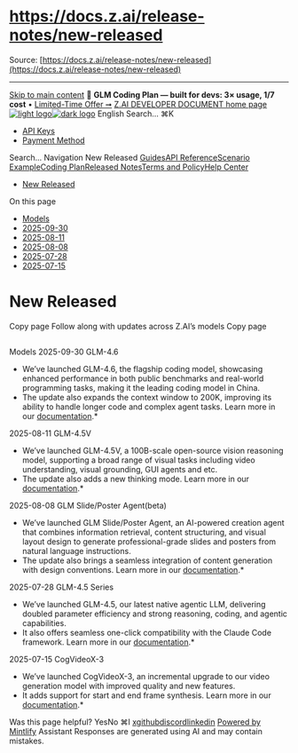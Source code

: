 # https://docs.z.ai/release-notes/new-released

Source: [https://docs.z.ai/release-notes/new-released](https://docs.z.ai/release-notes/new-released)

---

[Skip to main content](https://docs.z.ai/release-notes/new-released#content-area)
🚀 **GLM Coding Plan — built for devs: 3× usage, 1/7 cost** • [Limited-Time Offer ➞](https://z.ai/subscribe?utm_campaign=Platform_Ops&_channel_track_key=DaprgHIc)
[Z.AI DEVELOPER DOCUMENT home page![light logo](https://mintcdn.com/zhipu-32152247/B_E8wI-eiNa1QlPV/logo/dark.svg?fit=max&auto=format&n=B_E8wI-eiNa1QlPV&q=85&s=75deefa9dea5bdbc84d4da68885c267f)![dark logo](https://mintcdn.com/zhipu-32152247/B_E8wI-eiNa1QlPV/logo/light.svg?fit=max&auto=format&n=B_E8wI-eiNa1QlPV&q=85&s=c1ecf1af358fa8eeab8c06052337f8f6)](https://z.ai/model-api)
English
Search...
⌘K
  * [API Keys](https://z.ai/manage-apikey/apikey-list)
  * [Payment Method](https://z.ai/manage-apikey/billing)


Search...
Navigation
New Released
[Guides](https://docs.z.ai/guides/overview/quick-start)[API Reference](https://docs.z.ai/api-reference/introduction)[Scenario Example](https://docs.z.ai/scenario-example/develop-tools/claude)[Coding Plan](https://docs.z.ai/devpack/overview)[Released Notes](https://docs.z.ai/release-notes/new-released)[Terms and Policy](https://docs.z.ai/legal-agreement/privacy-policy)[Help Center](https://docs.z.ai/help/faq)
  * [New Released](https://docs.z.ai/release-notes/new-released)


On this page
  * [Models](https://docs.z.ai/release-notes/new-released#models)
  * [2025-09-30](https://docs.z.ai/release-notes/new-released#2025-09-30)
  * [2025-08-11](https://docs.z.ai/release-notes/new-released#2025-08-11)
  * [2025-08-08](https://docs.z.ai/release-notes/new-released#2025-08-08)
  * [2025-07-28](https://docs.z.ai/release-notes/new-released#2025-07-28)
  * [2025-07-15](https://docs.z.ai/release-notes/new-released#2025-07-15)


# New Released
Copy page
Follow along with updates across Z.AI’s models
Copy page
##
[​](https://docs.z.ai/release-notes/new-released#models)
Models
[​](https://docs.z.ai/release-notes/new-released#2025-09-30)
2025-09-30
GLM-4.6
  * We’ve launched GLM-4.6, the flagship coding model, showcasing enhanced performance in both public benchmarks and real-world programming tasks, making it the leading coding model in China.
  * The update also expands the context window to 200K, improving its ability to handle longer code and complex agent tasks. Learn more in our [documentation](https://docs.z.ai/guides/llm/glm-4.6).*


[​](https://docs.z.ai/release-notes/new-released#2025-08-11)
2025-08-11
GLM-4.5V
  * We’ve launched GLM-4.5V, a 100B-scale open-source vision reasoning model, supporting a broad range of visual tasks including video understanding, visual grounding, GUI agents and etc.
  * The update also adds a new thinking mode. Learn more in our [documentation](https://docs.z.ai/guides/vlm/glm-4.5v).*


[​](https://docs.z.ai/release-notes/new-released#2025-08-08)
2025-08-08
GLM Slide/Poster Agent(beta)
  * We’ve launched GLM Slide/Poster Agent, an AI-powered creation agent that combines information retrieval, content structuring, and visual layout design to generate professional-grade slides and posters from natural language instructions.
  * The update also brings a seamless integration of content generation with design conventions. Learn more in our [documentation](https://docs.z.ai/guides/agents/slide).*


[​](https://docs.z.ai/release-notes/new-released#2025-07-28)
2025-07-28
GLM-4.5 Series
  * We’ve launched GLM-4.5, our latest native agentic LLM, delivering doubled parameter efficiency and strong reasoning, coding, and agentic capabilities.
  * It also offers seamless one-click compatibility with the Claude Code framework. Learn more in our [documentation](https://docs.z.ai/guides/llm/glm-4.5).*


[​](https://docs.z.ai/release-notes/new-released#2025-07-15)
2025-07-15
CogVideoX-3
  * We’ve launched CogVideoX-3, an incremental upgrade to our video generation model with improved quality and new features.
  * It adds support for start and end frame synthesis. Learn more in our [documentation](https://docs.z.ai/guides/video/cogvideox-3).*


Was this page helpful?
YesNo
⌘I
[x](https://x.com/Zai_org)[github](https://github.com/zai-org)[discord](https://discord.gg/QR7SARHRxK)[linkedin](https://www.linkedin.com/company/zdotai/)
[Powered by Mintlify](https://mintlify.com?utm_campaign=poweredBy&utm_medium=referral&utm_source=zhipu-32152247)
Assistant
Responses are generated using AI and may contain mistakes.
